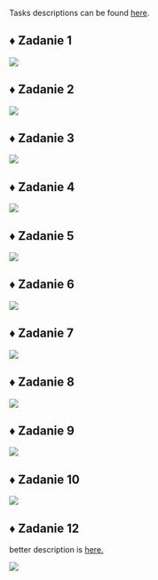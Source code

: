 <p> Tasks descriptions can be found <a href="https://github.com/YoC00lig/Introduction-to-web-applications/blob/main/lab03/lab3.pdf" > here</a>. </p>
<h2> ♦️ Zadanie 1 </h2>
<img src ="/lab03/gifs/zadanie1.gif">
<h2> ♦️ Zadanie 2 </h2>
<img src ="/lab03/gifs/zadanie2.gif">
<h2> ♦️ Zadanie 3 </h2>
<img src ="/lab03/gifs/zadanie3.gif">
<h2> ♦️ Zadanie 4 </h2>
<img src ="/lab03/gifs/zadanie4.gif">
<h2> ♦️ Zadanie 5 </h2>
<img src ="/lab03/gifs/zadanie5.gif">
<h2> ♦️ Zadanie 6 </h2>
<img src ="/lab03/gifs/zadanie6.gif">
<h2> ♦️ Zadanie 7 </h2>
<img src ="/lab03/gifs/zadanie7.gif">
<h2> ♦️ Zadanie 8 </h2>
<img src ="/lab03/gifs/zadanie8.gif">
<h2> ♦️ Zadanie 9 </h2>
<img src ="/lab03/gifs/zadanie9.gif">
<h2> ♦️ Zadanie 10 </h2>
<img src ="/lab03/gifs/zadanie10.gif">
<h2> ♦️ Zadanie 12 </h2>
<p> better description is <a href="https://github.com/YoC00lig/Zombie-Farm">here.</a></p>
<img src ="/lab03/gifs/zadanie12.gif">
